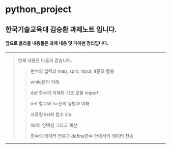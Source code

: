 # python_project

## 한국기술교육대 김승환 과제노트 입니다.
#### 앞으로 올라올 내용들은 과제 내용 및 파이썬 정리입니다.
------------------------------

> 현재 내용은 다음과 같습니다.
>    > 변수의 입력과 map, split, input, if문의 활용
>    > 
>    > while문의 이해
>    > 
>    > def 함수의 이해와 기초 모듈 import
>    > 
>    > def 함수와 for문의 융합과 이해
>    > 
>    > 자료형 list와 함수 zip
>    > 
>    > list의 인덱싱 그리고 계산
>    > 
>    > 함수의 데이터 연동과 define함수 안에서의 데이터 전송
>    > 
----------------------------------
